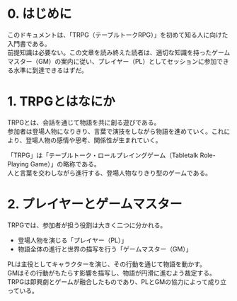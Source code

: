 # 0. はじめに

このドキュメントは、「TRPG（テーブルトークRPG）」を初めて知る人に向けた入門書である。  
前提知識は必要ない。この文章を読み終えた読者は、適切な知識を持ったゲームマスター（GM）の案内に従い、プレイヤー（PL）としてセッションに参加できる水準に到達できるはずだ。

# 1. TRPGとはなにか

TRPGとは、会話を通じて物語を共に創る遊びである。  
参加者は登場人物になりきり、言葉で演技をしながら物語を進めていく。これにより、登場人物の感情や思考、関係性が生まれていく。

「TRPG」は「テーブルトーク・ロールプレイングゲーム（Tabletalk Role-Playing Game）」の略称である。  
人と言葉を交わしながら進行する、登場人物なりきり型のゲームである。

# 2. プレイヤーとゲームマスター

TRPGでは、参加者が担う役割は大きく二つに分かれる。

- 登場人物を演じる「プレイヤー（PL）」
- 物語全体の進行と世界の描写を行う「ゲームマスター（GM）」

PLは主役としてキャラクターを演じ、その行動を通じて物語を動かす。  
GMはその行動がもたらす影響を描写し、物語が円滑に進むよう裁定する。  
TRPGは即興劇とゲームが融合したものであり、PLとGMの協力によって成り立っている。

# 3. TRPGの遊び方の流れ

TRPGのセッションは、次の三段階に分かれて進行する。

### 準備段階
- PLはキャラクターを作成する。
- GMは物語の元となる「シナリオ」を用意する。

PLは、自分が演じるキャラクターを自由に考えるか、用意されたものから選ぶ。いずれにせよ、「キャラクターシート」を作成し、演じるための情報を整理する。

GMは、舞台・事件・登場人物の目的などを記したシナリオを準備する。PLの行動によって変化することを前提とした柔軟な構成が求められる。

### 本編
- GMが状況を描写し、PLはキャラクターの行動を宣言する。

たとえば、GMが「玄関前に着きました」と描写すれば、PLは「インターホンを押します」などと返す。

### 終了
- 物語に区切りがついたら、1セッションが終了する。
- 続きから再開することもあれば、別のシナリオを別の機会に楽しむこともある。

# 4. オンライン／オフラインの環境と必要な道具

TRPGは、対面（オフライン）でも、インターネットを介して（オンライン）でも遊べる。

### オフラインで必要なもの
- 紙のキャラクターシート
- ダイス（サイコロ）
- 筆記具
- シナリオなど印刷資料（GM用）

### オンラインで必要なもの
- 通話ツール（例：Discord, Zoom など）
- オンラインセッション支援ツール（例：ccfolia, Udonarium など）
- デジタルキャラクターシートやチャットアプリ（Google ドキュメントなど）

オンラインツールには、仮想ダイスやコマ配置など、オフラインにはない機能もある。環境に応じて使い分けるとよい。

# 5. システムと判定方法の基本

TRPGは、単なる即興劇ではなく、ルールに基づいた「ゲーム性」を持つ。  
このルールを「システム」と呼び、各セッションには「ゴール（目標）」も存在する。

## システムとは
キャラクターには数値的な特徴が設定されており、これを用いて成否を判定する。  
GMが判断しきれない場面では、サイコロ（ダイス）を使って結果を決める。

例：  
PLのキャラクター「猫柳 一」の筋力（STR）が55の場合、GMが「1〜100のサイコロを振って、55以下なら成功」と定める。  
オンラインなら「ccfolia」で `CC<=55` とコマンドを入力する。

結果：99 → 失敗 → 「扉は固く閉ざされたままだ」

このように、TRPGでは行動の結果に偶然性が伴う。これが物語にスリルと展開を与える。

## システムの種類
システムには数多くの種類があり、世界観や遊び方に応じて異なる数値やルールが定められている。  
例：  
- 『新クトゥルフ神話TRPG』：現代ホラー向け、数値はリアル寄り  
- 『ソード・ワールド2.5』：ファンタジー向け、多数の戦闘関連ステータスあり

# 6. キャラクターの作り方と参加準備

PLは、演じたいキャラクターを考え、「キャラクターシート」に情報を記入する。

## キャラクターシートとは
演じるキャラクターを、客観的な視点から記述するための資料である。記載項目はシステムによって異なるが、名前・年齢・職業・能力値・持ち物・信念・口調などが一般的である。

## 例（一部抜粋）  
- **名前**: 猫柳 一  
- **ふりがな**: ねこやなぎ はじめ  
- **職業**: ジャーナリスト  
- **年齢**: 18  
- **性別**: 男  
- **体重**: 55kg  
- **出身**: 日本  
- **髪色**: 黒  
- **瞳の色**: 黒  
- **所持品**: 財布、携帯端末、水入りペットボトル500mL、ライフガード、古い新聞紙、メモ帳とペン  
- **容姿の特徴**: 糸目キャラ。首に紐ネックレス。色白でぱっと見卓球やってそう  
- **信念**: キツイことを言われてもヘラヘラやり過ごすタイプ。あとでこっそり落ち込む  
- **特徴**: 語尾に「っす」を付ける。下っ端キャラ。その割に失礼な奴  

